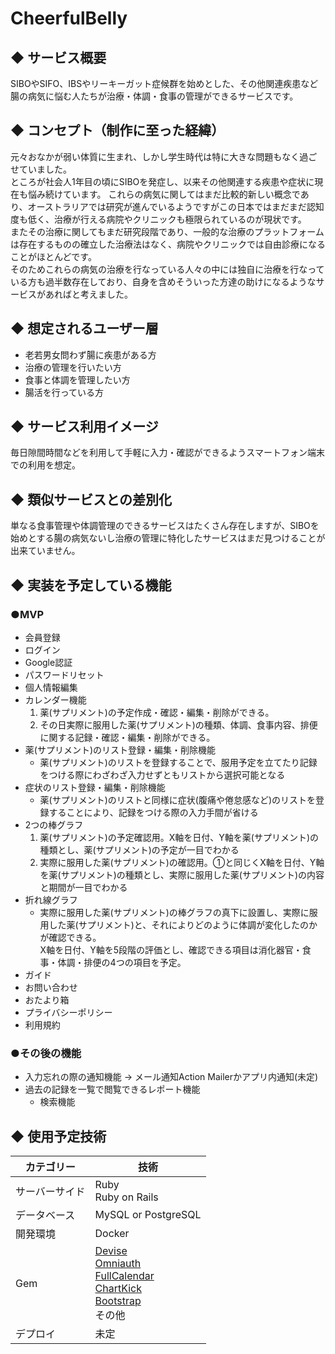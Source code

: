 # CheerfulBelly

## ◆ サービス概要
SIBOやSIFO、IBSやリーキーガット症候群を始めとした、その他関連疾患など腸の病気に悩む人たちが治療・体調・食事の管理ができるサービスです。

## ◆ コンセプト（制作に至った経緯）
元々おなかが弱い体質に生まれ、しかし学生時代は特に大きな問題もなく過ごせていました。<br>
ところが社会人1年目の頃にSIBOを発症し、以来その他関連する疾患や症状に現在も悩み続けています。
これらの病気に関してはまだ比較的新しい概念であり、オーストラリアでは研究が進んでいるようですがこの日本ではまだまだ認知度も低く、治療が行える病院やクリニックも極限られているのが現状です。<br>
またその治療に関してもまだ研究段階であり、一般的な治療のプラットフォームは存在するものの確立した治療法はなく、病院やクリニックでは自由診療になることがほとんどです。<br>
そのためこれらの病気の治療を行なっている人々の中には独自に治療を行なっている方も過半数存在しており、自身を含めそういった方達の助けになるようなサービスがあればと考えました。

## ◆ 想定されるユーザー層
- 老若男女問わず腸に疾患がある方
- 治療の管理を行いたい方
- 食事と体調を管理したい方
- 腸活を行っている方

## ◆ サービス利用イメージ
毎日隙間時間などを利用して手軽に入力・確認ができるようスマートフォン端末での利用を想定。

## ◆ 類似サービスとの差別化
単なる食事管理や体調管理のできるサービスはたくさん存在しますが、SIBOを始めとする腸の病気ないし治療の管理に特化したサービスはまだ見つけることが出来ていません。

## ◆ 実装を予定している機能

### ●MVP
- 会員登録
- ログイン
- Google認証
- パスワードリセット
- 個人情報編集
- カレンダー機能<br>
  1. 薬(サプリメント)の予定作成・確認・編集・削除ができる。<br>
  2. その日実際に服用した薬(サプリメント)の種類、体調、食事内容、排便に関する記録・確認・編集・削除ができる。<br>
- 薬(サプリメント)のリスト登録・編集・削除機能
  - 薬(サプリメント)のリストを登録することで、服用予定を立てたり記録をつける際にわざわざ入力せずともリストから選択可能となる
- 症状のリスト登録・編集・削除機能
  - 薬(サプリメント)のリストと同様に症状(腹痛や倦怠感など)のリストを登録することにより、記録をつける際の入力手間が省ける
- 2つの棒グラフ<br>
  1. 薬(サプリメント)の予定確認用。X軸を日付、Y軸を薬(サプリメント)の種類とし、薬(サプリメント)の予定が一目でわかる
  2. 実際に服用した薬(サプリメント)の確認用。①と同じくX軸を日付、Y軸を薬(サプリメント)の種類とし、実際に服用した薬(サプリメント)の内容と期間が一目でわかる
- 折れ線グラフ
  - 実際に服用した薬(サプリメント)の棒グラフの真下に設置し、実際に服用した薬(サプリメント)と、それによりどのように体調が変化したのかが確認できる。<br>
X軸を日付、Y軸を5段階の評価とし、確認できる項目は消化器官・食事・体調・排便の4つの項目を予定。
- ガイド
- お問い合わせ
- おたより箱
- プライバシーポリシー
- 利用規約

### ●その後の機能

- 入力忘れの際の通知機能
→ メール通知Action Mailerかアプリ内通知(未定)
- 過去の記録を一覧で閲覧できるレポート機能
  - 検索機能

## ◆ 使用予定技術
| カテゴリー | 技術 |
| --- | --- |
| サーバーサイド | Ruby<br>Ruby on Rails |
| データベース | MySQL or PostgreSQL |
| 開発環境 | Docker |
| Gem | [Devise](https://github.com/heartcombo/devise)<br>[Omniauth](https://github.com/omniauth/omniauth)<br>[FullCalendar](https://fullcalendar.io/)<br>[ChartKick](https://github.com/ankane/chartkick)<br>[Bootstrap](https://getbootstrap.com/)<br>その他 |
| デプロイ | 未定 |
